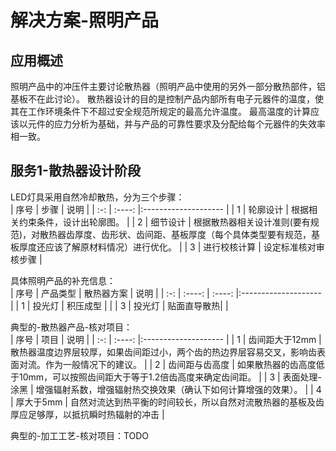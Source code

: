 # 解决方案-照明产品 

## 应用概述 
照明产品中的冲压件主要讨论散热器（照明产品中使用的另外一部分散热部件，铝基板不在此讨论）。 
散热器设计的目的是控制产品内部所有电子元器件的温度，使其在工作环境条件下不超过安全规范所规定的最高允许温度。 
最高温度的计算应该以元件的应力分析为基础，并与产品的可靠性要求及分配给每个元器件的失效率相一致。 

## 服务1-散热器设计阶段 
LED灯具采用自然冷却散热，分为三个步骤：  
| 序号 | 步骤  | 说明 |
| :-: | :----: |:-------------------- |
| 1 | 轮廓设计 | 根据相关约束条件，设计出轮廓图。 |
| 2 | 细节设计 | 根据散热器相关设计准则(要有规范)，对散热器齿厚度、齿形状、齿间距、基板厚度（每个具体类型要有规范，基板厚度还应该了解原材料情况）进行优化。 |
| 3 | 进行校核计算 | 设定标准核对审核步骤 |  

具体照明产品的补充信息：  
| 序号 | 产品类型 | 散热器方案  | 说明 |
| :-: | :----: | :----: |:-------------------- |
| 1 | 投光灯 | 积压成型 |  |
| 3 | 投光灯 | 贴面直导散热|  | 
 
 典型的-散热器产品-核对项目：  
| 序号 | 项目  | 说明 |
| :-: | :----: |:-------------------- |
| 1 | 齿间距大于12mm | 散热器温度边界层较厚，如果齿间距过小，两个齿的热边界层容易交叉，影响齿表面对流。作为一般情况下的建议。 |
| 2 | 齿间距与齿高度 | 如果散热器的齿高度低于10mm，可以按照齿间距大于等于1.2倍齿高度来确定齿间距。 |
| 3 | 表面处理-涂黑 | 增强辐射系数，增强辐射热交换效果（确认下如何计算增强的效果）。 | 
| 4 | 厚大于5mm | 自然对流达到热平衡的时间较长，所以自然对流散热器的基板及齿厚应足够厚，以抵抗瞬时热辐射的冲击 | 

典型的-加工工艺-核对项目：TODO 

